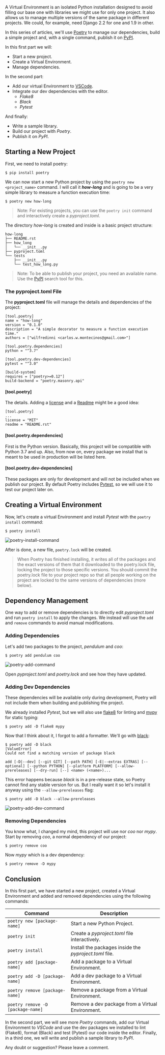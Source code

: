 A Virtual Environment is an isolated Python installation designed to avoid filling our base one with libraries we might use for only one project. It also allows us to manage multiple versions of the same package in different projects. We could, for example, need Django 2.2 for one and 1.9 in other.

In this series of articles, we'll use [Poetry](https://poetry.eustace.io/) to manage our dependencies, build a simple project and, with a single command, publish it on [PyPI](https://pypi.org/).

In this first part we will:

- Start a new project.
- Create a Virtual Environment.
- Manage dependencies.

In the second part:

- Add our virtual Environment to [VSCode](https://code.visualstudio.com/).
- Integrate our dev dependencies with the editor.
  - *Flake8*
  - *Black*
  - *Pytest*

And finally:

- Write a sample library.
- Build our project with *Poetry*.
- Publish it on *PyPI*.

## Starting a New Project

First, we need to install poetry:

```
$ pip install poetry
```

We can now start a new Python project by using the `poetry new <project_name>` command. I will call it ***how-long*** and is going to be a very simple library to measure a function execution time:

```
$ poetry new how-long
```

> Note: For existing projects, you can use the `poetry init` command and interactively create a *pyproject.toml*.

The directory *how-long* is created and inside is a basic project structure:

```
how-long
├── README.rst
├── how_long
│   └── __init__.py
├── pyproject.toml
└── tests
    ├── __init__.py
    └── test_how_long.py
```

> Note: To be able to publish your project, you need an available name. Use the [PyPI](https://pypi.org/) search tool for this.

### The pyproject.toml File

The **pyproject.toml** file will manage the details and dependencies of the project:

```
[tool.poetry]
name = "how-long"
version = "0.1.0"
description = "A simple decorator to measure a function execution time."
authors = ["wilfredinni <carlos.w.montecinos@gmail.com>"]

[tool.poetry.dependencies]
python = "^3.7"

[tool.poetry.dev-dependencies]
pytest = "^3.0"

[build-system]
requires = ["poetry>=0.12"]
build-backend = "poetry.masonry.api"
```

#### [tool.poetry]

The details. Adding a [license](https://poetry.eustace.io/docs/pyproject/#license) and a [Readme](https://poetry.eustace.io/docs/pyproject/#readme) might be a good idea:

```
[tool.poetry]
...
license = "MIT"
readme = "README.rst"
```

#### [tool.poetry.dependencies]

First is the Python version. Basically, this project will be compatible with Python 3.7 and up. Also, from now on, every package we install that is meant to be used in production will be listed here.

#### [tool.poetry.dev-dependencies]

These packages are only for development and will not be included when we publish our project. By default Poetry includes [Pytest](https://docs.pytest.org/en/latest/), so we will use it to test our project later on.

## Creating a Virtual Environment

Now, let's create a virtual Environment and install *Pytest* with the `poetry install` command:

```
$ poetry install
```

![poetry-install-command](https://raw.githubusercontent.com/wilfredinni/pysheetComments/master/2019/April/poetry_vscode_p1/poetry-install.png)

After is done, a new file, `poetry.lock` will be created.

> When Poetry has finished installing, it writes all of the packages and the exact versions of them that it downloaded to the poetry.lock file, locking the project to those specific versions. You should commit the poetry.lock file to your project repo so that all people working on the project are locked to the same versions of dependencies (more below).

## Dependency Management

One way to add or remove dependencies is to directly edit *pyproject.toml* and run `poetry install` to apply the changes. We instead will use the `add` and `remove` commands to avoid manual modifications.

### Adding Dependencies

Let's add two packages to the project, *pendulum* and *coo*:

```
$ poetry add pendulum coo
```

![poetry-add-command](https://raw.githubusercontent.com/wilfredinni/pysheetComments/master/2019/April/poetry_vscode_p1/poetry-add.png)

Open *pyproject.toml* and *poetry.lock* and see how they have updated.

### Adding Dev Dependencies

These dependencies will be available only during development, Poetry will not include them when building and publishing the project.

We already installed *Pytest*, but we will also use [flake8](http://flake8.pycqa.org/en/latest/) for linting and [mypy](http://mypy-lang.org/) for static typing:

```
$ poetry add -D flake8 mypy
```

Now that I think about it, I forgot to add a formatter. We'll go with [black](https://black.readthedocs.io/en/stable/):

```
$ poetry add -D black
[ValueError]
Could not find a matching version of package black

add [-D|--dev] [--git GIT] [--path PATH] [-E|--extras EXTRAS] [--optional] [--python PYTHON] [--platform PLATFORM] [--allow-prereleases] [--dry-run] [--] <name> (<name>)...
```

This error happens because *black* is in a pre-release state, so Poetry cannot find any stable version for us. But I really want it so let's install it anyway using the `--allow-prereleases` flag:

```
$ poetry add -D black --allow-prereleases
```

![poetry-add-dev-command](https://raw.githubusercontent.com/wilfredinni/pysheetComments/master/2019/April/poetry_vscode_p1/poetry-add-dev.png)

### Removing Dependencies

You know what, I changed my mind, this project will use nor *coo* nor *mypy*. Start by removing *coo*, a normal dependency of our project:

```
$ poetry remove coo
```

Now *mypy* which is a dev dependency:

```
$ poetry remove -D mypy
```

## Conclusion

In this first part, we have started a new project, created a Virtual Environment and added and removed dependencies using the following commands:

| Command                           | Description                                            |
| --------------------------------- | ------------------------------------------------------ |
| `poetry new [package-name]`       | Start a new Python Project.                            |
| `poetry init`                     | Create a *pyproject.toml* file interactively.          |
| `poetry install`                  | Install the packages inside the *pyproject.toml* file. |
| `poetry add [package-name]`       | Add a package to a Virtual Environment.                |
| `poetry add -D [package-name]`    | Add a dev package to a Virtual Environment.            |
| `poetry remove [package-name]`    | Remove a package from a Virtual Environment.           |
| `poetry remove -D [package-name]` | Remove a dev package from a Virtual Environment.       |

In the second part, we will see more *Poetry* commands, add our Virtual Environment to *VSCode* and use the dev packages we installed to lint (Flake8), format (Black) and test (Pytest) our code inside the editor. Finally, in a third one, we will write and publish a sample library to *PyPI*.

Any doubt or suggestion? Please leave a comment.
